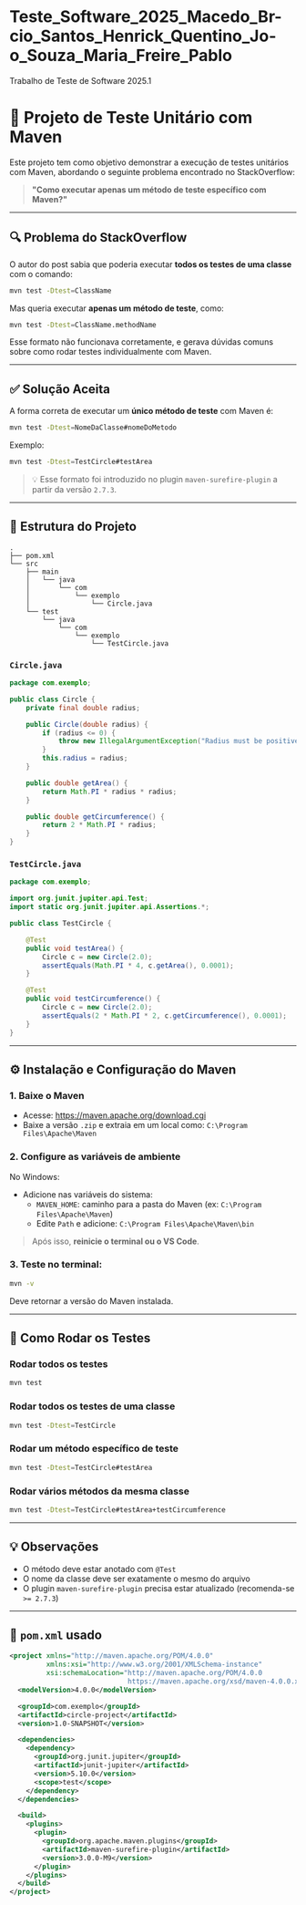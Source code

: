 # Teste_Software_2025_Macedo_Br-cio_Santos_Henrick_Quentino_Jo-o_Souza_Maria_Freire_Pablo
Trabalho de Teste de Software 2025.1

# 🧪 Projeto de Teste Unitário com Maven

Este projeto tem como objetivo demonstrar a execução de testes unitários com Maven, abordando o seguinte problema encontrado no StackOverflow:

> **"Como executar apenas um método de teste específico com Maven?"**

---

## 🔍 Problema do StackOverflow

O autor do post sabia que poderia executar **todos os testes de uma classe** com o comando:

```bash
mvn test -Dtest=ClassName
```

Mas queria executar **apenas um método de teste**, como:

```bash
mvn test -Dtest=ClassName.methodName
```

Esse formato não funcionava corretamente, e gerava dúvidas comuns sobre como rodar testes individualmente com Maven.

---

## ✅ Solução Aceita

A forma correta de executar um **único método de teste** com Maven é:

```bash
mvn test -Dtest=NomeDaClasse#nomeDoMetodo
```

Exemplo:

```bash
mvn test -Dtest=TestCircle#testArea
```

> 💡 Esse formato foi introduzido no plugin `maven-surefire-plugin` a partir da versão `2.7.3`.

---

## 📁 Estrutura do Projeto

```
.
├── pom.xml
└── src
    ├── main
    │   └── java
    │       └── com
    │           └── exemplo
    │               └── Circle.java
    └── test
        └── java
            └── com
                └── exemplo
                    └── TestCircle.java
```

### `Circle.java`
```java
package com.exemplo;

public class Circle {
    private final double radius;

    public Circle(double radius) {
        if (radius <= 0) {
            throw new IllegalArgumentException("Radius must be positive");
        }
        this.radius = radius;
    }

    public double getArea() {
        return Math.PI * radius * radius;
    }

    public double getCircumference() {
        return 2 * Math.PI * radius;
    }
}
```

### `TestCircle.java`
```java
package com.exemplo;

import org.junit.jupiter.api.Test;
import static org.junit.jupiter.api.Assertions.*;

public class TestCircle {

    @Test
    public void testArea() {
        Circle c = new Circle(2.0);
        assertEquals(Math.PI * 4, c.getArea(), 0.0001);
    }

    @Test
    public void testCircumference() {
        Circle c = new Circle(2.0);
        assertEquals(2 * Math.PI * 2, c.getCircumference(), 0.0001);
    }
}
```

---

## ⚙️ Instalação e Configuração do Maven

### 1. Baixe o Maven

- Acesse: https://maven.apache.org/download.cgi
- Baixe a versão `.zip` e extraia em um local como: `C:\Program Files\Apache\Maven`

### 2. Configure as variáveis de ambiente

No Windows:

- Adicione nas variáveis do sistema:
  - `MAVEN_HOME`: caminho para a pasta do Maven (ex: `C:\Program Files\Apache\Maven`)
  - Edite `Path` e adicione: `C:\Program Files\Apache\Maven\bin`

> Após isso, **reinicie o terminal ou o VS Code**.

### 3. Teste no terminal:

```bash
mvn -v
```

Deve retornar a versão do Maven instalada.

---

## 🧪 Como Rodar os Testes

### Rodar todos os testes
```bash
mvn test
```

### Rodar todos os testes de uma classe
```bash
mvn test -Dtest=TestCircle
```

### Rodar um método específico de teste
```bash
mvn test -Dtest=TestCircle#testArea
```

### Rodar vários métodos da mesma classe
```bash
mvn test -Dtest=TestCircle#testArea+testCircumference
```

---

## 💡 Observações

- O método deve estar anotado com `@Test`
- O nome da classe deve ser exatamente o mesmo do arquivo
- O plugin `maven-surefire-plugin` precisa estar atualizado (recomenda-se `>= 2.7.3`)

---

## 🧱 `pom.xml` usado

```xml
<project xmlns="http://maven.apache.org/POM/4.0.0"
         xmlns:xsi="http://www.w3.org/2001/XMLSchema-instance"
         xsi:schemaLocation="http://maven.apache.org/POM/4.0.0
                             https://maven.apache.org/xsd/maven-4.0.0.xsd">
  <modelVersion>4.0.0</modelVersion>

  <groupId>com.exemplo</groupId>
  <artifactId>circle-project</artifactId>
  <version>1.0-SNAPSHOT</version>

  <dependencies>
    <dependency>
      <groupId>org.junit.jupiter</groupId>
      <artifactId>junit-jupiter</artifactId>
      <version>5.10.0</version>
      <scope>test</scope>
    </dependency>
  </dependencies>

  <build>
    <plugins>
      <plugin>
        <groupId>org.apache.maven.plugins</groupId>
        <artifactId>maven-surefire-plugin</artifactId>
        <version>3.0.0-M9</version>
      </plugin>
    </plugins>
  </build>
</project>
```
